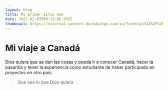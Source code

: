 ```yaml
---
layout: blog
title: Mi primer sitio web
date: 2022-02-03T00:19:08.955Z
thumbnail: https://external-content.duckduckgo.com/iu/?u=https%3A%2F%2Fwww.mcislanguages.com%2Fwebsite%2Fwp-content%2Fuploads%2F2019%2F07%2Fadventure-alpine-canada-756790.jpg&f=1&nofb=1
---
```

# Mi viaje a Canadá



Dios quiera que se den las cosas y pueda ir a conocer Canadá, hacer la pasantía y tener la experiencia como estudiante de haber participado en proyectos en otro país.

> Que sea lo que Dios quiera